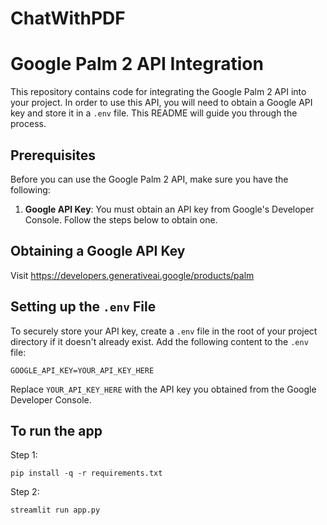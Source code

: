 # ChatWithPDF

# Google Palm 2 API Integration

This repository contains code for integrating the Google Palm 2 API into your project. In order to use this API, you will need to obtain a Google API key and store it in a `.env` file. This README will guide you through the process.

## Prerequisites

Before you can use the Google Palm 2 API, make sure you have the following:

1. **Google API Key**: You must obtain an API key from Google's Developer Console. Follow the steps below to obtain one.

## Obtaining a Google API Key
Visit https://developers.generativeai.google/products/palm

## Setting up the `.env` File

To securely store your API key, create a `.env` file in the root of your project directory if it doesn't already exist. Add the following content to the `.env` file:

```
GOOGLE_API_KEY=YOUR_API_KEY_HERE
```

Replace `YOUR_API_KEY_HERE` with the API key you obtained from the Google Developer Console.

## To run the app

Step 1:
```
pip install -q -r requirements.txt
```

Step 2:
```
streamlit run app.py
```
